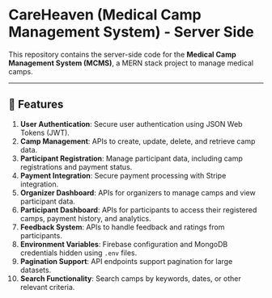 # CareHeaven (Medical Camp Management System) - Server Side

This repository contains the server-side code for the **Medical Camp Management System (MCMS)**, a MERN stack project to manage medical camps.

---

## 🚀 Features

1. **User Authentication**: Secure user authentication using JSON Web Tokens (JWT).
2. **Camp Management**: APIs to create, update, delete, and retrieve camp data.
3. **Participant Registration**: Manage participant data, including camp registrations and payment status.
4. **Payment Integration**: Secure payment processing with Stripe integration.
5. **Organizer Dashboard**: APIs for organizers to manage camps and view participant data.
6. **Participant Dashboard**: APIs for participants to access their registered camps, payment history, and analytics.
7. **Feedback System**: APIs to handle feedback and ratings from participants.
8. **Environment Variables**: Firebase configuration and MongoDB credentials hidden using `.env` files.
9. **Pagination Support**: API endpoints support pagination for large datasets.
10. **Search Functionality**: Search camps by keywords, dates, or other relevant criteria.


